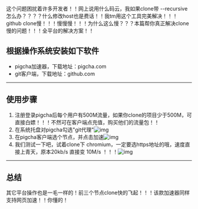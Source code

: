 
这个问题困扰着许多开发者！！网上说用什么码云，我如果clone带 --recursive怎么办？？？？什么修改host也是费话！！我tm用这个工具完美解决！！！
github clone慢！！！慢慢慢！！！为什么这么慢？？？本篇帮你真正解决clone慢的问题！！！全平台的解决方案！！


## 根据操作系统安装如下软件
- pigcha加速器，下载地址：pigcha.com
- git客户端，下载地址：github.com

***
## 使用步骤
1. 注册登录pigcha后每个用户有500M流量，如果你clone的项目少于500M，可直接白嫖！！！不然可在客户端点充值，购买他们的流量包！！
2. 在系统托盘对pigcha勾选"git代理"![img](https://cdn.processon.com/5ffd440d1e0853437c3e1ad1)
3. 在pigcha客户端选个节点，并点击加速![img](https://cdn.processon.com/5ffd43dbf346fb55c5ba3d7b)
4. 我们测试一下吧，试着clone下 chromium，一定要选https地址的哦，速度直接上青天，原本20kb/s 直接变 10M/s ！！！![img](https://cdn.processon.com/5ffd4bede401fd661a389826)

***
## 总结
其它平台操作也是一毛一样的！前三个节点clone快的飞起！！！该款加速器同样支持网页加速！！你懂的！
